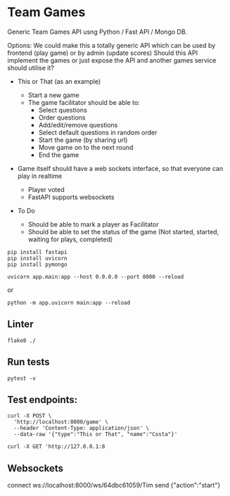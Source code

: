 # Team Games #

Generic Team Games API usng Python / Fast API / Mongo DB.

Options: We could make this a totally generic API which can be used by frontend (play game) or by admin (update scores)
Should this API implement the games or just expose the API and another games service should utilise it?

- This or That (as an example)
  - Start a new game
  - The game facilitator should be able to:
    - Select questions
    - Order questions
    - Add/edit/remove questions
    - Select default questions in random order
    - Start the game (by sharing url)
    - Move game on to the next round
    - End the game

- Game itself should have a web sockets interface, so that everyone can play in realtime
  - Player voted
  - FastAPI supports websockets


- To Do
  - Should be able to mark a player as Facilitator 
  - Should be able to set the status of the game (Not started, started, waiting for plays, completed)

```
pip install fastapi
pip install uvicorn
pip install pymongo
```

```
uvicorn app.main:app --host 0.0.0.0 --port 8000 --reload
```
or 
```
python -m app.uvicorn main:app --reload
```

## Linter

```
flake8 ./
```

## Run tests

```
pytest -v
```

## Test endpoints:

```
curl -X POST \
  'http://localhost:8000/game' \
  --header 'Content-Type: application/json' \
  --data-raw '{"type":"This or That", "name":"Costa"}'

curl -X GET 'http://127.0.0.1:8
```

## Websockets

connect ws://localhost:8000/ws/64dbc61059/Tim
send {"action":"start"}


